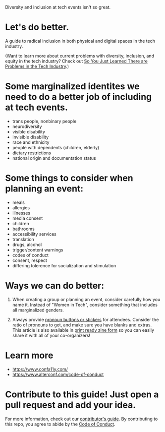 Diversity and inclusion at tech events isn't so great.
# Let's do better.
A guide to radical inclusion in both physical and digital spaces in the tech industry.

(Want to learn more about current problems with diversity, inclusion, and equity in the tech industry? Check out [So You Just Learned There are Problems in the Tech Industry](https://github.com/sublimemarch/so-you-just-learned).)

# Some marginalized identites we need to do a better job of including at tech events.
- trans people, nonbinary people
- neurodiversity
- visible disability
- invisible disability
- race and ethnicity
- people with dependents (children, elderly)
- dietary restrictions
- national origin and documentation status

# Some things to consider when planning an event:
- meals
- allergies
- illnesses
- media consent
- children
- bathrooms
- accessibility services
- translation
- drugs, alcohol
- trigger/content warnings
- codes of conduct
- consent, respect
- differing tolerence for socialization and stimulation

# Ways we can do better:
1. When creating a group or planning an event, consider carefully how you name it. Instead of "Women in Tech", consider something that includes all marginalized genders. 

2. Always provide [pronoun buttons or stickers](https://dev.to/sublimemarch/an-organizers-guide-to-pronoun-buttons-afb) for attendees. Consider the ratio of pronouns to get, and make sure you have blanks and extras. This article is also available in [print ready zine form](https://sublimemarch.itch.io/an-organizers-guide-to-using-pronoun-buttons) so you can easily share it with all of your co-organizers!

# Learn more
- https://www.confa11y.com/
- https://www.alterconf.com/code-of-conduct

# Contribute to this guide! Just open a pull request and add your idea.

For more information, check out our [contributor's guide](contributing.md). By contributing to this repo, you agree to abide by the [Code of Conduct](code_of_conduct.md).
